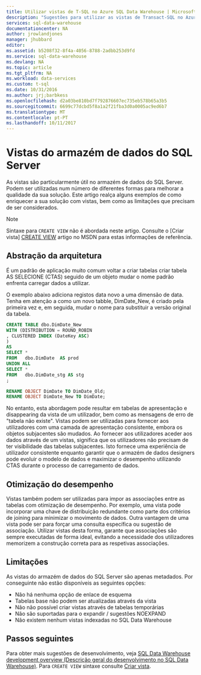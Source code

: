```yaml
---
title: Utilizar vistas de T-SQL no Azure SQL Data Warehouse | Microsoft Docs
description: "Sugestões para utilizar as vistas de Transact-SQL no Azure SQL Data Warehouse para desenvolver soluções."
services: sql-data-warehouse
documentationcenter: NA
author: jrowlandjones
manager: jhubbard
editor: 
ms.assetid: b5208f32-8f4a-4056-8788-2adbb253d9fd
ms.service: sql-data-warehouse
ms.devlang: NA
ms.topic: article
ms.tgt_pltfrm: NA
ms.workload: data-services
ms.custom: t-sql
ms.date: 10/31/2016
ms.author: jrj;barbkess
ms.openlocfilehash: d2a03be810bd7f792876607ec735eb578b65a3b5
ms.sourcegitcommit: 6699c77dcbd5f8a1a2f21fba3d0a0005ac9ed6b7
ms.translationtype: MT
ms.contentlocale: pt-PT
ms.lasthandoff: 10/11/2017
---
```

# <a name="views-in-sql-data-warehouse"></a>Vistas do armazém de dados do SQL Server
As vistas são particularmente útil no armazém de dados do SQL Server. Podem ser utilizadas num número de diferentes formas para melhorar a qualidade da sua solução.  Este artigo realça alguns exemplos de como enriquecer a sua solução com vistas, bem como as limitações que precisam de ser considerados.

> [!NOTE]
> Sintaxe para `CREATE VIEW` não é abordada neste artigo. Consulte o [Criar vista] [ CREATE VIEW] artigo no MSDN para estas informações de referência.
> 
> 

## <a name="architectural-abstraction"></a>Abstração da arquitetura
É um padrão de aplicação muito comum voltar a criar tabelas criar tabela AS SELECIONE (CTAS) seguido de um objeto mudar o nome padrão enfrenta carregar dados a utilizar.

O exemplo abaixo adiciona registos data novo a uma dimensão de data. Tenha em atenção a como um novo tabble, DimDate_New, é criado pela primeira vez e, em seguida, mudar o nome para substituir a versão original da tabela.

```sql
CREATE TABLE dbo.DimDate_New
WITH (DISTRIBUTION = ROUND_ROBIN
, CLUSTERED INDEX (DateKey ASC)
)
AS
SELECT *
FROM   dbo.DimDate  AS prod
UNION ALL
SELECT *
FROM   dbo.DimDate_stg AS stg
;

RENAME OBJECT DimDate TO DimDate_Old;
RENAME OBJECT DimDate_New TO DimDate;

```

No entanto, esta abordagem pode resultar em tabelas de apresentação e disappearing da vista de um utilizador, bem como as mensagens de erro de "tabela não existe". Vistas podem ser utilizadas para fornecer aos utilizadores com uma camada de apresentação consistente, embora os objetos subjacentes são mudados. Ao fornecer aos utilizadores aceder aos dados através de um vistas, significa que os utilizadores não precisam de ter visibilidade das tabelas subjacentes. Isto fornece uma experiência de utilizador consistente enquanto garantir que o armazém de dados designers pode evoluir o modelo de dados e maximizar o desempenho utilizando CTAS durante o processo de carregamento de dados.    

## <a name="performance-optimization"></a>Otimização do desempenho
Vistas também podem ser utilizadas para impor as associações entre as tabelas com otimização de desempenho. Por exemplo, uma vista pode incorporar uma chave de distribuição redundante como parte dos critérios de joining para minimizar o movimento de dados.  Outra vantagem de uma vista pode ser para forçar uma consulta específica ou sugestão de associação. Utilizar vistas desta forma, garante que associações são sempre executadas de forma ideal, evitando a necessidade dos utilizadores memorizem a construção correta para as respetivas associações.

## <a name="limitations"></a>Limitações
As vistas do armazém de dados do SQL Server são apenas metadados.  Por conseguinte não estão disponíveis as seguintes opções:

* Não há nenhuma opção de enlace de esquema
* Tabelas base não podem ser atualizadas através da vista
* Não não possível criar vistas através de tabelas temporárias
* Não são suportadas para o expandir / sugestões NOEXPAND
* Não existem nenhum vistas indexadas no SQL Data Warehouse

## <a name="next-steps"></a>Passos seguintes
Para obter mais sugestões de desenvolvimento, veja [SQL Data Warehouse development overview (Descrição geral do desenvolvimento no SQL Data Warehouse)][SQL Data Warehouse development overview].
Para `CREATE VIEW` sintaxe consulte [Criar vista][CREATE VIEW].

<!--Image references-->

<!--Article references-->
[SQL Data Warehouse development overview]: ./sql-data-warehouse-overview-develop.md

<!--MSDN references-->
[CREATE VIEW]: https://msdn.microsoft.com/en-us/library/ms187956.aspx

<!--Other Web references-->

